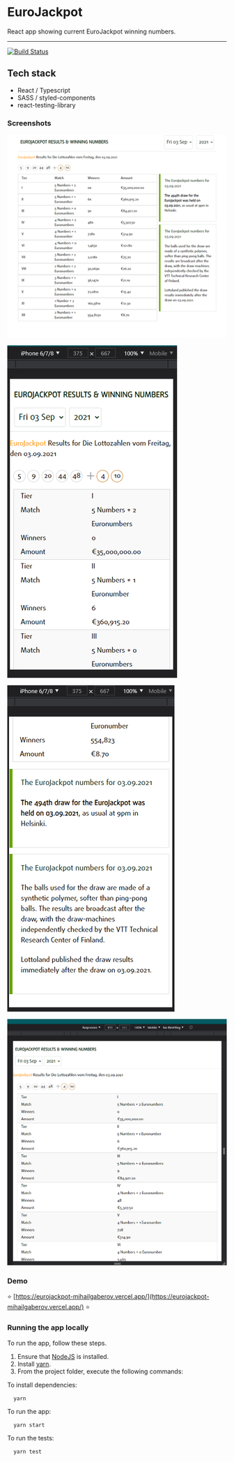 # EuroJackpot
React app showing current EuroJackpot winning numbers.

<hr />

<!-- prettier-ignore-start -->
[![Build Status][build-badge]][build]

[build-badge]: https://img.shields.io/github/deployments/mihailgaberov/eurojackpot/production?label=vercel&logoColor=vercel
[build]: https://github.com/mihailgaberov/eurojackpot/deployments
<!-- prettier-ignore-end -->

## Tech stack
 - React / Typescript
 - SASS / styled-components
 - react-testing-library
 
### Screenshots
![Desktop](https://github.com/mihailgaberov/eurojackpot/blob/main/screenshots/desktop.png)

![iPhone 6/7/8 Top](https://github.com/mihailgaberov/eurojackpot/blob/main/screenshots/iphone_top.png)

![iPhone 6/7/8 Bottom](https://github.com/mihailgaberov/eurojackpot/blob/main/screenshots/iphone_bottom.png)

![Responsive](https://github.com/mihailgaberov/eurojackpot/blob/main/screenshots/responsive.png)


### Demo
:star: [https://eurojackpot-mihailgaberov.vercel.app/](https://eurojackpot-mihailgaberov.vercel.app/) :star:

### Running the app locally

To run the app, follow these steps.

1. Ensure that [NodeJS](http://nodejs.org/) is installed.
2. Install [yarn](https://classic.yarnpkg.com/en/docs/install/#windows-stable/).
3. From the project folder, execute the following commands:

To install dependencies:
```shell
  yarn
```
To run the app:

```shell
  yarn start
```

To run the tests:

```shell
  yarn test
```
